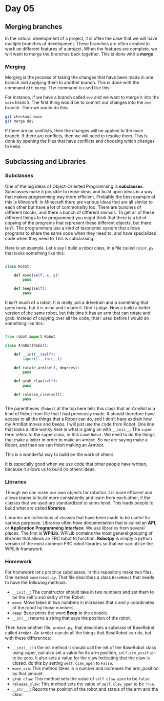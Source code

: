 [comment]: render
# Day 05

## Merging branches

In the natural development of a project, it is often the case that we will have multiple branches of development.
These branches are often created to work on different features of a project. When the features are complete, we will
want to merge the branches back together. This is done with a **merge**.

### Merging

Merging is the process of taking the changes that have been made in one branch and applying them to another branch.
This is done with the command ```git merge```. The command is used like this:

For instance, if we have a branch called ```dev``` and we want to merge it into the ```main``` branch. The
first thing would be to commit our changes into the ```dev``` branch. Then we would do this:

```bash
git checkout main
git merge dev
```

If there are no conflicts, then the changes will be applied to the main branch. If there are conflicts, then we will
need to resolve them. This is done by opening the files that have conflicts and choosing which changes to keep.


## Subclassing and Libraries 

### Subclasses

One of the big ideas of Object-Oriented Programming is **subclasses**. Subclasses make it possible to reuse ideas and build 
upon ideas in a way that makes programming way more efficient. Probably the best example of this is Minecraft. In Minecraft
there are various ideas that are all similar to each other but have a lot of commonality too. There are bunches of different
blocks, and there a bunch of different animals. To get all of these different things to be programmed you might think that 
there is a lot of copying of the programs that represent these different objects, but there isn't. The programmers use a kind
of  taxonomic system that allows programs to share the same code when they need to, and have specialized code when they need to
This is subclassing.

Here is an example. Let's say I build a robot class, in a file called ```robot.py``` that looks something like this:

```python

class Robot:

    def move(self, x, y):
        pass

    def beep(self):
        pass
```

It isn't much of a robot. It is really just a drivetrain and a something that goes beep, but it is mine and I made it. 
Don't judge. Now a build a better version of the same robot, but this time it has an arm that can rotate and grab. Instead
of copying over all the code, that I used before I would do something like this:

```python

from robot import Robot

class ArmBot(Robot):

    def __init__(self):
        super().__init__()

    def rotate_arm(self, degrees):
        pass

    def grab_claw(self):
        pass

    def release_claw(self):
        pass
```

The parentheses ```(Robot)``` at the top here tells this class that an ArmBot is a kind of Robot from file that I had previously
made. It should therefore have access to all the things that a Robot can do, and I don't have explain how my ArmBot moves
and beeps. I will just use the code from Robot. One line that looks a little wonky here is what is going on with ```__init__```.
The ```super``` term refers to the super class, in this case ```Robot```. We need to do the things that make a ```Robot``` 
in order to make an ```Armbot```. So we are saying make a Robot, and then we can finish making an Armbot. 

This is a wonderful way to build on the work of others.

It is especially good when we use code that other people have written, because it allows us to build on others ideas.

### Libraries

Though we can make our own objects for robotics it is more efficient and allows teams to build more consistently and learn
from each other, if the classes that we used are standardized to some level. This leads people to build what are called 
**libraries**. 

Libraries are collections of classes that have been made to be useful for various purposes. Libraries often have documentation 
that is called an **API**, or **Application Programming Interface**. We use libraries from several places. The first is 
**WPILib**. WPILib contains the most general grouping of libraries that allows an FRC robot to function. **Robotpy** is 
simply a python version of the most common FRC robot libraries so that we can utilize the WPILib framework.



### Homework

For homework let's practice subclasses.  In this 
repository make two files. One named ```baserobot.py```. That file describes a class ```BaseRobot``` that needs to have 
the following methods.

* ```__init__```: The constructor should take in two numbers and set them to be the self.x and self.y of the Robot. 
* ```move```: Move takes in two numbers in increases that x and y coordinates of the robot by those numbers
* ```beep```: Beep prints the word **Beep** to the console.
* ```__str__```: returns a string that says the position of the robot.

Then have another file, ```armbot.py```, that describes a subclass of BaseRobot called ```ArmBot```. An ```ArmBot```
can do all the things that BaseRobot can do, but with these differences:

* ```__init__```: In the init method it should call the init of the BaseRobot class using super, but also set a value for 
its arm position, ```self.arm_position``` to be zero. It also sets a value for the claw indicating that the claw is closed.
do this by setting ```self.claw_open``` to ```False```.
* ```move_arm```: This method takes in a number and increases the arm_position by that amount.
* ```grab_claw```: This method sets the value of ```self.claw_open``` to be ```False```.
*  ```release_claw```: This method sets the value of ```self.claw_open``` to be ```True```.
* ```__str___```: Reports the position of the robot and status of the arm and the claw.